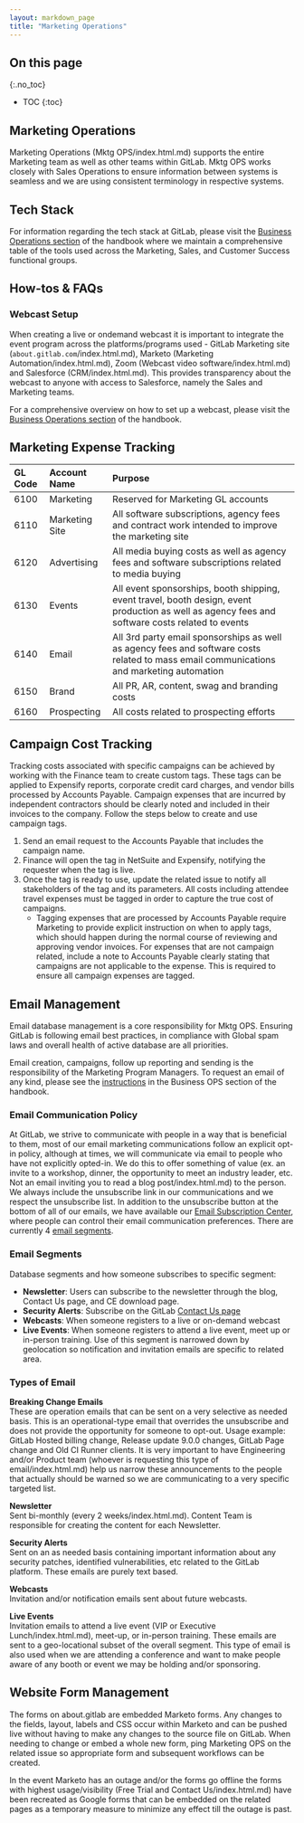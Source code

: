 ```yaml
---
layout: markdown_page
title: "Marketing Operations"
---
```



## On this page
{:.no_toc}

- TOC
{:toc}

## Marketing Operations

Marketing Operations (Mktg OPS/index.html.md) supports the entire Marketing team as well as other teams within GitLab. Mktg OPS works closely with Sales Operations to ensure information between systems is seamless and we are using consistent terminology in respective systems. 	


## Tech Stack  

For information regarding the tech stack at GitLab, please visit the [Business Operations section](https://github.com/daijapan/test/tree/master/business-ops#tech-stack/index.html.md) of the handbook where we maintain a comprehensive table of the tools used across the Marketing, Sales, and Customer Success functional groups.  

## How-tos & FAQs

### Webcast Setup   
When creating a live or ondemand webcast it is important to integrate the event program across the platforms/programs used - GitLab Marketing site (`about.gitlab.com`/index.html.md), Marketo (Marketing Automation/index.html.md), Zoom (Webcast video software/index.html.md) and Salesforce (CRM/index.html.md). This provides transparency about the webcast to anyone with access to Salesforce, namely the Sales and Marketing teams.  

For a comprehensive overview on how to set up a webcast, please visit the [Business Operations section](https://github.com/daijapan/test/tree/master/business-ops#Webinars/index.html.md) of the handbook.  
 
## Marketing Expense Tracking

| GL Code | Account Name | Purpose |
| :--- | :--- | :--- |
| 6100 | Marketing|Reserved for Marketing GL accounts|
| 6110 | Marketing Site|All software subscriptions, agency fees and contract work intended to improve the marketing site |
| 6120 | Advertising|All media buying costs as well as agency fees and software subscriptions related to media buying |
| 6130 | Events|All event sponsorships, booth shipping, event travel, booth design, event production as well as agency fees and software costs related to events |
| 6140 | Email|All 3rd party email sponsorships as well as agency fees and software costs related to mass email communications and marketing automation |
| 6150 | Brand|All PR, AR, content, swag and branding costs |
| 6160 | Prospecting|All costs related to prospecting efforts |

## Campaign Cost Tracking
Tracking costs associated with specific campaigns can be achieved by working with the Finance team to create custom tags. These tags can be applied to Expensify reports, corporate credit card charges, and vendor bills processed by Accounts Payable. Campaign expenses that are incurred by independent contractors should be clearly noted and included in their invoices to the company. Follow the steps below to create and use campaign tags.

1. Send an email request to the Accounts Payable that includes the campaign name.
2. Finance will open the tag in NetSuite and Expensify, notifying the requester when the tag is live.
3. Once the tag is ready to use, update the related issue to notify all stakeholders of the tag and its parameters. All costs including attendee travel expenses must be tagged in order to capture the true cost of campaigns. 
    * Tagging expenses that are processed by Accounts Payable require Marketing to provide explicit instruction on when to apply tags, which should happen during the normal course of reviewing and approving vendor invoices. For expenses that are not campaign related, include a note to Accounts Payable clearly stating that campaigns are not applicable to the expense. This is required to ensure all campaign expenses are tagged.


## Email Management

Email database management is a core responsibility for Mktg OPS. Ensuring GitLab is following email best practices, in compliance with Global spam laws and overall health of active database are all priorities.   

Email creation, campaigns, follow up reporting and sending is the responsibility of the Marketing Program Managers. To request an email of any kind, please see the [instructions](https://github.com/daijapan/test/tree/master/business-ops/#requesting-an-email/index.html.md) in the Business OPS section of the handbook. 


### Email Communication Policy  

At GitLab, we strive to communicate with people in a way that is beneficial to them, most of our email marketing communications follow an explicit opt-in policy, although at times, we will communicate via email to people who have not explicitly opted-in. We do this to offer something of value (ex. an invite to a workshop, dinner, the opportunity to meet an industry leader, etc. Not an email inviting you to read a blog post/index.html.md) to the person. We always include the unsubscribe link in our communications and we respect the unsubscribe list. In addition to the unsubscribe button at the bottom of all of our emails, we  have available our [Email Subscription Center](https://page.gitlab.com/SubscriptionCenter.html/index.html.md), where people can control their email communication preferences. There are currently 4 [email segments](https://github.com/daijapan/test/tree/master/marketing/marketing-sales-development/marketing-operations//#email-segments/index.html.md).

### Email Segments

Database segments and how someone subscribes to specific segment:  

- **Newsletter**: Users can subscribe to the newsletter through the blog, Contact Us page, and CE download page.
- **Security Alerts**: Subscribe on the GitLab [Contact Us page](/contact/index.html.md/index.html.md)
- **Webcasts**: When someone registers to a live or on-demand webcast
- **Live Events**: When someone registers to attend a live event, meet up or in-person training. Use of this segment is narrowed down by geolocation so notification and invitation emails are specific to related area.  

### Types of Email

**Breaking Change Emails**  
These are operation emails that can be sent on a very selective as needed basis. This is an operational-type email that overrides the unsubscribe and does not provide the opportunity for someone to opt-out. Usage example: GitLab Hosted billing change, Release update 9.0.0 changes, GitLab Page change and Old CI Runner clients.
It is very important to have Engineering and/or Product team (whoever is requesting this type of email/index.html.md) help us narrow these announcements to the people that actually should be warned so we are communicating to a very specific targeted list.

**Newsletter**  
Sent bi-monthly (every 2 weeks/index.html.md). Content Team is responsible for creating the content for each Newsletter.  

**Security Alerts**  
Sent on an as needed basis containing important information about any security patches, identified vulnerabilities, etc related to the GitLab platform. These emails are purely text based.

**Webcasts**   
Invitation and/or notification emails sent about future webcasts.   

**Live Events**   
Invitation emails to attend a live event (VIP or Executive Lunch/index.html.md), meet-up, or in-person training. These emails are sent to a geo-locational subset of the overall segment. This type of email is also used when we are attending a conference and want to make people aware of any booth or event we may be holding and/or sponsoring.


## Website Form Management   

The forms on about.gitlab are embedded Marketo forms. Any changes to the fields, layout, labels and CSS occur within Marketo and can be pushed live without having to make any changes to the source file on GitLab. When needing to change or embed a whole new form, ping Marketing OPS on the related issue so appropriate form and subsequent workflows can be created.   

In the event Marketo has an outage and/or the forms go offline the forms with highest usage/visibility (Free Trial and Contact Us/index.html.md) have been recreated as Google forms that can be embedded on the related pages as a temporary measure to minimize any effect till the outage is past.
